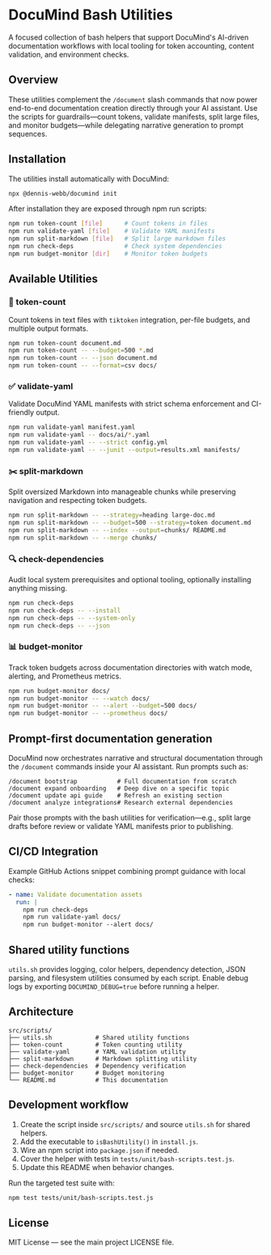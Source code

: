 # DocuMind Bash Utilities

A focused collection of bash helpers that support DocuMind's AI-driven documentation workflows with local tooling for token accounting, content validation, and environment checks.

## Overview

These utilities complement the `/document` slash commands that now power end-to-end documentation creation directly through your AI assistant. Use the scripts for guardrails—count tokens, validate manifests, split large files, and monitor budgets—while delegating narrative generation to prompt sequences.

## Installation

The utilities install automatically with DocuMind:

```bash
npx @dennis-webb/documind init
```

After installation they are exposed through npm run scripts:

```bash
npm run token-count [file]      # Count tokens in files
npm run validate-yaml [file]    # Validate YAML manifests
npm run split-markdown [file]   # Split large markdown files
npm run check-deps              # Check system dependencies
npm run budget-monitor [dir]    # Monitor token budgets
```

## Available Utilities

### 🔢 token-count

Count tokens in text files with `tiktoken` integration, per-file budgets, and multiple output formats.

```bash
npm run token-count document.md
npm run token-count -- --budget=500 *.md
npm run token-count -- --json document.md
npm run token-count -- --format=csv docs/
```

### ✅ validate-yaml

Validate DocuMind YAML manifests with strict schema enforcement and CI-friendly output.

```bash
npm run validate-yaml manifest.yaml
npm run validate-yaml -- docs/ai/*.yaml
npm run validate-yaml -- --strict config.yml
npm run validate-yaml -- --junit --output=results.xml manifests/
```

### ✂️ split-markdown

Split oversized Markdown into manageable chunks while preserving navigation and respecting token budgets.

```bash
npm run split-markdown -- --strategy=heading large-doc.md
npm run split-markdown -- --budget=500 --strategy=token document.md
npm run split-markdown -- --index --output=chunks/ README.md
npm run split-markdown -- --merge chunks/
```

### 🔍 check-dependencies

Audit local system prerequisites and optional tooling, optionally installing anything missing.

```bash
npm run check-deps
npm run check-deps -- --install
npm run check-deps -- --system-only
npm run check-deps -- --json
```

### 📊 budget-monitor

Track token budgets across documentation directories with watch mode, alerting, and Prometheus metrics.

```bash
npm run budget-monitor docs/
npm run budget-monitor -- --watch docs/
npm run budget-monitor -- --alert --budget=500 docs/
npm run budget-monitor -- --prometheus docs/
```

## Prompt-first documentation generation

DocuMind now orchestrates narrative and structural documentation through the `/document` commands inside your AI assistant. Run prompts such as:

```text
/document bootstrap           # Full documentation from scratch
/document expand onboarding   # Deep dive on a specific topic
/document update api guide    # Refresh an existing section
/document analyze integrations# Research external dependencies
```

Pair those prompts with the bash utilities for verification—e.g., split large drafts before review or validate YAML manifests prior to publishing.

## CI/CD Integration

Example GitHub Actions snippet combining prompt guidance with local checks:

```yaml
- name: Validate documentation assets
  run: |
    npm run check-deps
    npm run validate-yaml docs/
    npm run budget-monitor --alert docs/
```

## Shared utility functions

`utils.sh` provides logging, color helpers, dependency detection, JSON parsing, and filesystem utilities consumed by each script. Enable debug logs by exporting `DOCUMIND_DEBUG=true` before running a helper.

## Architecture

```
src/scripts/
├── utils.sh            # Shared utility functions
├── token-count         # Token counting utility
├── validate-yaml       # YAML validation utility
├── split-markdown      # Markdown splitting utility
├── check-dependencies  # Dependency verification
├── budget-monitor      # Budget monitoring
└── README.md           # This documentation
```

## Development workflow

1. Create the script inside `src/scripts/` and source `utils.sh` for shared helpers.
2. Add the executable to `isBashUtility()` in `install.js`.
3. Wire an npm script into `package.json` if needed.
4. Cover the helper with tests in `tests/unit/bash-scripts.test.js`.
5. Update this README when behavior changes.

Run the targeted test suite with:

```bash
npm test tests/unit/bash-scripts.test.js
```

## License

MIT License — see the main project LICENSE file.
